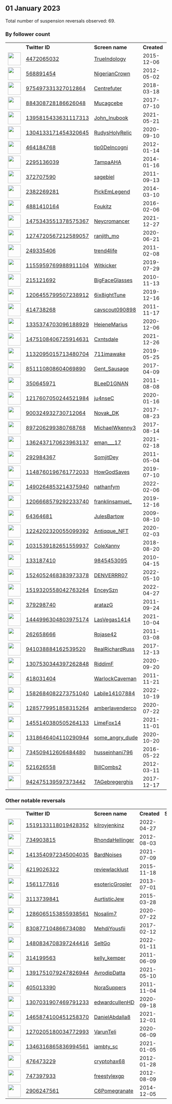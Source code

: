 
## 01 January 2023
Total number of suspension reversals observed: 69.

### By follower count
<table><tr><th></th><th align="left">Twitter ID</th><th align="left">Screen name</th>
<th align="left">Created</th><th align="left">Status</th><th align="left">Suspended</th><th align="left">Followers</th>
<tr><td><a href="https://pbs.twimg.com/profile_images/867034119431172096/dgxm0bjt_normal.jpg"><img src="https://pbs.twimg.com/profile_images/867034119431172096/dgxm0bjt_normal.jpg" width="40px" height="40px" align="center"/></a></td><td><a href="https://twitter.com/intent/user?user_id=4472065032">4472065032</a></td><td><a href="https://twitter.com/TrueIndology">TrueIndology</a></td><td>2015-12-06</td><td align="center"></td><td></td><td>197248</td></tr>
<tr><td><a href="https://pbs.twimg.com/profile_images/1586123973263335427/gQoMpSAV_normal.jpg"><img src="https://pbs.twimg.com/profile_images/1586123973263335427/gQoMpSAV_normal.jpg" width="40px" height="40px" align="center"/></a></td><td><a href="https://twitter.com/intent/user?user_id=568891454">568891454</a></td><td><a href="https://twitter.com/NigerianCrown">NigerianCrown</a></td><td>2012-05-02</td><td align="center"></td><td>2022-12-26</td><td>27973</td></tr>
<tr><td><a href="https://pbs.twimg.com/profile_images/1509546063446880260/gY4NVAwq_normal.jpg"><img src="https://pbs.twimg.com/profile_images/1509546063446880260/gY4NVAwq_normal.jpg" width="40px" height="40px" align="center"/></a></td><td><a href="https://twitter.com/intent/user?user_id=975497331327012864">975497331327012864</a></td><td><a href="https://twitter.com/Centrefuter">Centrefuter</a></td><td>2018-03-18</td><td align="center"></td><td>2022-03-31</td><td>8403</td></tr>
<tr><td><a href="https://pbs.twimg.com/profile_images/1602772211022061569/RGlx4Mf9_normal.jpg"><img src="https://pbs.twimg.com/profile_images/1602772211022061569/RGlx4Mf9_normal.jpg" width="40px" height="40px" align="center"/></a></td><td><a href="https://twitter.com/intent/user?user_id=884308728186626048">884308728186626048</a></td><td><a href="https://twitter.com/Mucagcebe">Mucagcebe</a></td><td>2017-07-10</td><td align="center">🔒</td><td>2022-12-19</td><td>7679</td></tr>
<tr><td><a href="https://pbs.twimg.com/profile_images/1609206804201836544/60Z3ADXf_normal.jpg"><img src="https://pbs.twimg.com/profile_images/1609206804201836544/60Z3ADXf_normal.jpg" width="40px" height="40px" align="center"/></a></td><td><a href="https://twitter.com/intent/user?user_id=1395815433631117313">1395815433631117313</a></td><td><a href="https://twitter.com/John_Inubook">John_Inubook</a></td><td>2021-05-21</td><td align="center"></td><td>2022-06-17</td><td>4203</td></tr>
<tr><td><a href="https://pbs.twimg.com/profile_images/1608509602882019328/sssv-zCb_normal.jpg"><img src="https://pbs.twimg.com/profile_images/1608509602882019328/sssv-zCb_normal.jpg" width="40px" height="40px" align="center"/></a></td><td><a href="https://twitter.com/intent/user?user_id=1304133171454320645">1304133171454320645</a></td><td><a href="https://twitter.com/RudysHolyRelic">RudysHolyRelic</a></td><td>2020-09-10</td><td align="center"></td><td>2022-12-27</td><td>3447</td></tr>
<tr><td><a href="https://pbs.twimg.com/profile_images/1365253300174655489/I0ViIqQh_normal.jpg"><img src="https://pbs.twimg.com/profile_images/1365253300174655489/I0ViIqQh_normal.jpg" width="40px" height="40px" align="center"/></a></td><td><a href="https://twitter.com/intent/user?user_id=464184768">464184768</a></td><td><a href="https://twitter.com/tip0DeIncogni">tip0DeIncogni</a></td><td>2012-01-14</td><td align="center"></td><td></td><td>3030</td></tr>
<tr><td><a href="https://pbs.twimg.com/profile_images/1359233028556525574/yc0R_nj7_normal.jpg"><img src="https://pbs.twimg.com/profile_images/1359233028556525574/yc0R_nj7_normal.jpg" width="40px" height="40px" align="center"/></a></td><td><a href="https://twitter.com/intent/user?user_id=2295136039">2295136039</a></td><td><a href="https://twitter.com/TampaAHA">TampaAHA</a></td><td>2014-01-16</td><td align="center"></td><td>2022-10-28</td><td>2612</td></tr>
<tr><td><a href="https://pbs.twimg.com/profile_images/1608830000605667328/EGQ4UapI_normal.jpg"><img src="https://pbs.twimg.com/profile_images/1608830000605667328/EGQ4UapI_normal.jpg" width="40px" height="40px" align="center"/></a></td><td><a href="https://twitter.com/intent/user?user_id=372707590">372707590</a></td><td><a href="https://twitter.com/sagebiel">sagebiel</a></td><td>2011-09-13</td><td align="center"></td><td>2022-10-26</td><td>1923</td></tr>
<tr><td><a href="https://pbs.twimg.com/profile_images/521504789901746176/ZvtOoDJ4_normal.jpeg"><img src="https://pbs.twimg.com/profile_images/521504789901746176/ZvtOoDJ4_normal.jpeg" width="40px" height="40px" align="center"/></a></td><td><a href="https://twitter.com/intent/user?user_id=2382269281">2382269281</a></td><td><a href="https://twitter.com/PickEmLegend">PickEmLegend</a></td><td>2014-03-10</td><td align="center"></td><td>2022-12-16</td><td>1527</td></tr>
<tr><td><a href="https://pbs.twimg.com/profile_images/1607724016541777920/pLslHiLq_normal.jpg"><img src="https://pbs.twimg.com/profile_images/1607724016541777920/pLslHiLq_normal.jpg" width="40px" height="40px" align="center"/></a></td><td><a href="https://twitter.com/intent/user?user_id=4881410164">4881410164</a></td><td><a href="https://twitter.com/Foukitz">Foukitz</a></td><td>2016-02-06</td><td align="center"></td><td>2022-11-15</td><td>910</td></tr>
<tr><td><a href="https://pbs.twimg.com/profile_images/1599404164567928832/UtBCvmtQ_normal.jpg"><img src="https://pbs.twimg.com/profile_images/1599404164567928832/UtBCvmtQ_normal.jpg" width="40px" height="40px" align="center"/></a></td><td><a href="https://twitter.com/intent/user?user_id=1475343551378575367">1475343551378575367</a></td><td><a href="https://twitter.com/Neycromancer">Neycromancer</a></td><td>2021-12-27</td><td align="center"></td><td>2022-12-21</td><td>827</td></tr>
<tr><td><a href="https://pbs.twimg.com/profile_images/1539386017400102912/c2wX-0wT_normal.jpg"><img src="https://pbs.twimg.com/profile_images/1539386017400102912/c2wX-0wT_normal.jpg" width="40px" height="40px" align="center"/></a></td><td><a href="https://twitter.com/intent/user?user_id=1274720567212589057">1274720567212589057</a></td><td><a href="https://twitter.com/ranjith_mo">ranjith_mo</a></td><td>2020-06-21</td><td align="center"></td><td>2022-12-29</td><td>744</td></tr>
<tr><td><a href="https://pbs.twimg.com/profile_images/1238703915/Feminist_Suffrage_Parade_in_New_York_City__1912_normal.jpg"><img src="https://pbs.twimg.com/profile_images/1238703915/Feminist_Suffrage_Parade_in_New_York_City__1912_normal.jpg" width="40px" height="40px" align="center"/></a></td><td><a href="https://twitter.com/intent/user?user_id=249335406">249335406</a></td><td><a href="https://twitter.com/trend4life">trend4life</a></td><td>2011-02-08</td><td align="center"></td><td></td><td>717</td></tr>
<tr><td><a href="https://pbs.twimg.com/profile_images/1206131987754430464/ibvqw4Mh_normal.jpg"><img src="https://pbs.twimg.com/profile_images/1206131987754430464/ibvqw4Mh_normal.jpg" width="40px" height="40px" align="center"/></a></td><td><a href="https://twitter.com/intent/user?user_id=1155959769988911104">1155959769988911104</a></td><td><a href="https://twitter.com/Witkicker">Witkicker</a></td><td>2019-07-29</td><td align="center"></td><td></td><td>678</td></tr>
<tr><td><a href="https://pbs.twimg.com/profile_images/1486718138511097869/GgKy0VhP_normal.jpg"><img src="https://pbs.twimg.com/profile_images/1486718138511097869/GgKy0VhP_normal.jpg" width="40px" height="40px" align="center"/></a></td><td><a href="https://twitter.com/intent/user?user_id=215121692">215121692</a></td><td><a href="https://twitter.com/BigFaceGlasses">BigFaceGlasses</a></td><td>2010-11-13</td><td align="center"></td><td>2022-07-19</td><td>658</td></tr>
<tr><td><a href="https://pbs.twimg.com/profile_images/1594675281624702976/QtlDc5Y7_normal.jpg"><img src="https://pbs.twimg.com/profile_images/1594675281624702976/QtlDc5Y7_normal.jpg" width="40px" height="40px" align="center"/></a></td><td><a href="https://twitter.com/intent/user?user_id=1206455799507238912">1206455799507238912</a></td><td><a href="https://twitter.com/6ix8ightTune">6ix8ightTune</a></td><td>2019-12-16</td><td align="center"></td><td>2022-12-24</td><td>650</td></tr>
<tr><td><a href="https://pbs.twimg.com/profile_images/1609047871990681605/wHqGJV7G_normal.jpg"><img src="https://pbs.twimg.com/profile_images/1609047871990681605/wHqGJV7G_normal.jpg" width="40px" height="40px" align="center"/></a></td><td><a href="https://twitter.com/intent/user?user_id=414738268">414738268</a></td><td><a href="https://twitter.com/cavscout090898">cavscout090898</a></td><td>2011-11-17</td><td align="center"></td><td>2022-12-21</td><td>644</td></tr>
<tr><td><a href="https://pbs.twimg.com/profile_images/1569815997720190976/Q2p7aE88_normal.jpg"><img src="https://pbs.twimg.com/profile_images/1569815997720190976/Q2p7aE88_normal.jpg" width="40px" height="40px" align="center"/></a></td><td><a href="https://twitter.com/intent/user?user_id=1335374703096188929">1335374703096188929</a></td><td><a href="https://twitter.com/HeieneMarius">HeieneMarius</a></td><td>2020-12-06</td><td align="center">🔒</td><td>2022-12-24</td><td>610</td></tr>
<tr><td><a href="https://pbs.twimg.com/profile_images/1608245120779821057/LE3gNTcp_normal.jpg"><img src="https://pbs.twimg.com/profile_images/1608245120779821057/LE3gNTcp_normal.jpg" width="40px" height="40px" align="center"/></a></td><td><a href="https://twitter.com/intent/user?user_id=1475108406725914631">1475108406725914631</a></td><td><a href="https://twitter.com/Cxntsdale">Cxntsdale</a></td><td>2021-12-26</td><td align="center"></td><td>2022-12-24</td><td>572</td></tr>
<tr><td><a href="https://pbs.twimg.com/profile_images/1276725752852090881/OJ9KotJm_normal.jpg"><img src="https://pbs.twimg.com/profile_images/1276725752852090881/OJ9KotJm_normal.jpg" width="40px" height="40px" align="center"/></a></td><td><a href="https://twitter.com/intent/user?user_id=1132095015713480704">1132095015713480704</a></td><td><a href="https://twitter.com/711imawake">711imawake</a></td><td>2019-05-25</td><td align="center"></td><td></td><td>571</td></tr>
<tr><td><a href="https://pbs.twimg.com/profile_images/1496630075789299715/OeoFIrk8_normal.jpg"><img src="https://pbs.twimg.com/profile_images/1496630075789299715/OeoFIrk8_normal.jpg" width="40px" height="40px" align="center"/></a></td><td><a href="https://twitter.com/intent/user?user_id=851110808604069890">851110808604069890</a></td><td><a href="https://twitter.com/Gent_Sausage">Gent_Sausage</a></td><td>2017-04-09</td><td align="center"></td><td>2022-12-27</td><td>518</td></tr>
<tr><td><a href="https://pbs.twimg.com/profile_images/1259915185239650313/Qw-_t-up_normal.jpg"><img src="https://pbs.twimg.com/profile_images/1259915185239650313/Qw-_t-up_normal.jpg" width="40px" height="40px" align="center"/></a></td><td><a href="https://twitter.com/intent/user?user_id=350645971">350645971</a></td><td><a href="https://twitter.com/BLeeD1GNAN">BLeeD1GNAN</a></td><td>2011-08-08</td><td align="center"></td><td></td><td>482</td></tr>
<tr><td><a href="https://pbs.twimg.com/profile_images/1609075675700367360/YSrwcH4T_normal.jpg"><img src="https://pbs.twimg.com/profile_images/1609075675700367360/YSrwcH4T_normal.jpg" width="40px" height="40px" align="center"/></a></td><td><a href="https://twitter.com/intent/user?user_id=1217607050244521984">1217607050244521984</a></td><td><a href="https://twitter.com/ju4nseC">ju4nseC</a></td><td>2020-01-16</td><td align="center"></td><td>2022-12-07</td><td>334</td></tr>
<tr><td><a href="https://pbs.twimg.com/profile_images/1556963824112177156/vr0dF5fs_normal.jpg"><img src="https://pbs.twimg.com/profile_images/1556963824112177156/vr0dF5fs_normal.jpg" width="40px" height="40px" align="center"/></a></td><td><a href="https://twitter.com/intent/user?user_id=900324932730712064">900324932730712064</a></td><td><a href="https://twitter.com/Novak_DK">Novak_DK</a></td><td>2017-08-23</td><td align="center"></td><td>2022-11-09</td><td>312</td></tr>
<tr><td><a href="https://pbs.twimg.com/profile_images/917112364696244230/jqmk2blJ_normal.jpg"><img src="https://pbs.twimg.com/profile_images/917112364696244230/jqmk2blJ_normal.jpg" width="40px" height="40px" align="center"/></a></td><td><a href="https://twitter.com/intent/user?user_id=897206299380768768">897206299380768768</a></td><td><a href="https://twitter.com/MichaelWkenny3">MichaelWkenny3</a></td><td>2017-08-14</td><td align="center"></td><td></td><td>295</td></tr>
<tr><td><a href="https://pbs.twimg.com/profile_images/1587268029976485888/NRPnHVIv_normal.jpg"><img src="https://pbs.twimg.com/profile_images/1587268029976485888/NRPnHVIv_normal.jpg" width="40px" height="40px" align="center"/></a></td><td><a href="https://twitter.com/intent/user?user_id=1362437170623963137">1362437170623963137</a></td><td><a href="https://twitter.com/eman___17">eman___17</a></td><td>2021-02-18</td><td align="center"></td><td>2022-11-26</td><td>295</td></tr>
<tr><td><a href="https://pbs.twimg.com/profile_images/1593864885091598337/BglEU2z7_normal.jpg"><img src="https://pbs.twimg.com/profile_images/1593864885091598337/BglEU2z7_normal.jpg" width="40px" height="40px" align="center"/></a></td><td><a href="https://twitter.com/intent/user?user_id=292984367">292984367</a></td><td><a href="https://twitter.com/SomjitDey">SomjitDey</a></td><td>2011-05-04</td><td align="center"></td><td>2022-11-28</td><td>288</td></tr>
<tr><td><a href="https://pbs.twimg.com/profile_images/1603886687427481600/nVITMLnd_normal.jpg"><img src="https://pbs.twimg.com/profile_images/1603886687427481600/nVITMLnd_normal.jpg" width="40px" height="40px" align="center"/></a></td><td><a href="https://twitter.com/intent/user?user_id=1148760196761772033">1148760196761772033</a></td><td><a href="https://twitter.com/HowGodSaves">HowGodSaves</a></td><td>2019-07-10</td><td align="center"></td><td>2022-10-20</td><td>287</td></tr>
<tr><td><a href="https://pbs.twimg.com/profile_images/1577219790342705153/_uY8mNq6_normal.jpg"><img src="https://pbs.twimg.com/profile_images/1577219790342705153/_uY8mNq6_normal.jpg" width="40px" height="40px" align="center"/></a></td><td><a href="https://twitter.com/intent/user?user_id=1490264853214375940">1490264853214375940</a></td><td><a href="https://twitter.com/nathanfym">nathanfym</a></td><td>2022-02-06</td><td align="center"></td><td>2022-12-24</td><td>272</td></tr>
<tr><td><a href="https://pbs.twimg.com/profile_images/1609005862181289984/MKfT3XGI_normal.jpg"><img src="https://pbs.twimg.com/profile_images/1609005862181289984/MKfT3XGI_normal.jpg" width="40px" height="40px" align="center"/></a></td><td><a href="https://twitter.com/intent/user?user_id=1206668579292233740">1206668579292233740</a></td><td><a href="https://twitter.com/franklinsamuel_">franklinsamuel_</a></td><td>2019-12-16</td><td align="center"></td><td>2022-12-13</td><td>253</td></tr>
<tr><td><a href="https://pbs.twimg.com/profile_images/1409566175/jb_normal.png"><img src="https://pbs.twimg.com/profile_images/1409566175/jb_normal.png" width="40px" height="40px" align="center"/></a></td><td><a href="https://twitter.com/intent/user?user_id=64364681">64364681</a></td><td><a href="https://twitter.com/JulesBartow">JulesBartow</a></td><td>2009-08-10</td><td align="center"></td><td>2022-12-27</td><td>216</td></tr>
<tr><td><a href="https://pbs.twimg.com/profile_images/1497548260348776451/ZybqurfT_normal.jpg"><img src="https://pbs.twimg.com/profile_images/1497548260348776451/ZybqurfT_normal.jpg" width="40px" height="40px" align="center"/></a></td><td><a href="https://twitter.com/intent/user?user_id=1224202320055099392">1224202320055099392</a></td><td><a href="https://twitter.com/Antiqque_NFT">Antiqque_NFT</a></td><td>2020-02-03</td><td align="center"></td><td>2022-12-09</td><td>195</td></tr>
<tr><td><a href="https://pbs.twimg.com/profile_images/1594801218559287314/f3Q4LckH_normal.jpg"><img src="https://pbs.twimg.com/profile_images/1594801218559287314/f3Q4LckH_normal.jpg" width="40px" height="40px" align="center"/></a></td><td><a href="https://twitter.com/intent/user?user_id=1031539182651559937">1031539182651559937</a></td><td><a href="https://twitter.com/ColeXanny">ColeXanny</a></td><td>2018-08-20</td><td align="center"></td><td>2022-12-12</td><td>169</td></tr>
<tr><td><a href="https://pbs.twimg.com/profile_images/820309510871011328/ONjK-u6Y_normal.jpg"><img src="https://pbs.twimg.com/profile_images/820309510871011328/ONjK-u6Y_normal.jpg" width="40px" height="40px" align="center"/></a></td><td><a href="https://twitter.com/intent/user?user_id=133187410">133187410</a></td><td><a href="https://twitter.com/9845453095">9845453095</a></td><td>2010-04-15</td><td align="center"></td><td>2022-11-09</td><td>157</td></tr>
<tr><td><a href="https://pbs.twimg.com/profile_images/1590207411566309376/ozziutB4_normal.jpg"><img src="https://pbs.twimg.com/profile_images/1590207411566309376/ozziutB4_normal.jpg" width="40px" height="40px" align="center"/></a></td><td><a href="https://twitter.com/intent/user?user_id=1524052468383973378">1524052468383973378</a></td><td><a href="https://twitter.com/DENVERRR07">DENVERRR07</a></td><td>2022-05-10</td><td align="center"></td><td>2022-12-12</td><td>131</td></tr>
<tr><td><a href="https://pbs.twimg.com/profile_images/1607769972436082691/2OffeoMv_normal.jpg"><img src="https://pbs.twimg.com/profile_images/1607769972436082691/2OffeoMv_normal.jpg" width="40px" height="40px" align="center"/></a></td><td><a href="https://twitter.com/intent/user?user_id=1519320558042763264">1519320558042763264</a></td><td><a href="https://twitter.com/EnceySzn">EnceySzn</a></td><td>2022-04-27</td><td align="center"></td><td>2022-12-11</td><td>122</td></tr>
<tr><td><a href="https://pbs.twimg.com/profile_images/1347928949901422592/1knBQNb8_normal.jpg"><img src="https://pbs.twimg.com/profile_images/1347928949901422592/1knBQNb8_normal.jpg" width="40px" height="40px" align="center"/></a></td><td><a href="https://twitter.com/intent/user?user_id=379298740">379298740</a></td><td><a href="https://twitter.com/aratazG">aratazG</a></td><td>2011-09-24</td><td align="center"></td><td>2022-12-26</td><td>119</td></tr>
<tr><td><a href="https://pbs.twimg.com/profile_images/1609194421500657664/uwPojBOS_normal.jpg"><img src="https://pbs.twimg.com/profile_images/1609194421500657664/uwPojBOS_normal.jpg" width="40px" height="40px" align="center"/></a></td><td><a href="https://twitter.com/intent/user?user_id=1444996304803975174">1444996304803975174</a></td><td><a href="https://twitter.com/LasVegas1414">LasVegas1414</a></td><td>2021-10-04</td><td align="center"></td><td>2022-10-29</td><td>116</td></tr>
<tr><td><a href="https://abs.twimg.com/sticky/default_profile_images/default_profile_normal.png"><img src="https://abs.twimg.com/sticky/default_profile_images/default_profile_normal.png" width="40px" height="40px" align="center"/></a></td><td><a href="https://twitter.com/intent/user?user_id=262658666">262658666</a></td><td><a href="https://twitter.com/Rojase42">Rojase42</a></td><td>2011-03-08</td><td align="center"></td><td>2022-12-19</td><td>112</td></tr>
<tr><td><a href="https://pbs.twimg.com/profile_images/1355520789089550336/3BJo96oj_normal.jpg"><img src="https://pbs.twimg.com/profile_images/1355520789089550336/3BJo96oj_normal.jpg" width="40px" height="40px" align="center"/></a></td><td><a href="https://twitter.com/intent/user?user_id=941038884162539520">941038884162539520</a></td><td><a href="https://twitter.com/RealRichardRuss">RealRichardRuss</a></td><td>2017-12-13</td><td align="center"></td><td>2022-12-29</td><td>111</td></tr>
<tr><td><a href="https://pbs.twimg.com/profile_images/1329622694460092425/JkrHqdcV_normal.jpg"><img src="https://pbs.twimg.com/profile_images/1329622694460092425/JkrHqdcV_normal.jpg" width="40px" height="40px" align="center"/></a></td><td><a href="https://twitter.com/intent/user?user_id=1307530344397262848">1307530344397262848</a></td><td><a href="https://twitter.com/RiddimF">RiddimF</a></td><td>2020-09-20</td><td align="center"></td><td></td><td>111</td></tr>
<tr><td><a href="https://pbs.twimg.com/profile_images/803381863146541058/twmo2Iqm_normal.jpg"><img src="https://pbs.twimg.com/profile_images/803381863146541058/twmo2Iqm_normal.jpg" width="40px" height="40px" align="center"/></a></td><td><a href="https://twitter.com/intent/user?user_id=418031404">418031404</a></td><td><a href="https://twitter.com/WarlockCaveman">WarlockCaveman</a></td><td>2011-11-21</td><td align="center"></td><td>2022-12-10</td><td>99</td></tr>
<tr><td><a href="https://pbs.twimg.com/profile_images/1602673933530136582/-y9-BD7S_normal.jpg"><img src="https://pbs.twimg.com/profile_images/1602673933530136582/-y9-BD7S_normal.jpg" width="40px" height="40px" align="center"/></a></td><td><a href="https://twitter.com/intent/user?user_id=1582684082273751040">1582684082273751040</a></td><td><a href="https://twitter.com/Labile14107884">Labile14107884</a></td><td>2022-10-19</td><td align="center"></td><td>2022-12-17</td><td>96</td></tr>
<tr><td><a href="https://pbs.twimg.com/profile_images/1519180155498893312/bVr79ofy_normal.jpg"><img src="https://pbs.twimg.com/profile_images/1519180155498893312/bVr79ofy_normal.jpg" width="40px" height="40px" align="center"/></a></td><td><a href="https://twitter.com/intent/user?user_id=1285779951858315264">1285779951858315264</a></td><td><a href="https://twitter.com/amberlavenderco">amberlavenderco</a></td><td>2020-07-22</td><td align="center"></td><td>2022-12-16</td><td>85</td></tr>
<tr><td><a href="https://pbs.twimg.com/profile_images/1575203234851045396/lff-yyxm_normal.jpg"><img src="https://pbs.twimg.com/profile_images/1575203234851045396/lff-yyxm_normal.jpg" width="40px" height="40px" align="center"/></a></td><td><a href="https://twitter.com/intent/user?user_id=1455140380505264133">1455140380505264133</a></td><td><a href="https://twitter.com/LimeFox14">LimeFox14</a></td><td>2021-11-01</td><td align="center"></td><td>2022-12-18</td><td>85</td></tr>
<tr><td><a href="https://abs.twimg.com/sticky/default_profile_images/default_profile_normal.png"><img src="https://abs.twimg.com/sticky/default_profile_images/default_profile_normal.png" width="40px" height="40px" align="center"/></a></td><td><a href="https://twitter.com/intent/user?user_id=1318646404110290944">1318646404110290944</a></td><td><a href="https://twitter.com/some_angry_dude">some_angry_dude</a></td><td>2020-10-20</td><td align="center"></td><td>2022-08-06</td><td>76</td></tr>
<tr><td><a href="https://pbs.twimg.com/profile_images/1366194152296349700/JuBNg4yI_normal.jpg"><img src="https://pbs.twimg.com/profile_images/1366194152296349700/JuBNg4yI_normal.jpg" width="40px" height="40px" align="center"/></a></td><td><a href="https://twitter.com/intent/user?user_id=734509412606484480">734509412606484480</a></td><td><a href="https://twitter.com/husseinhani796">husseinhani796</a></td><td>2016-05-22</td><td align="center"></td><td>2022-10-19</td><td>64</td></tr>
<tr><td><a href="https://pbs.twimg.com/profile_images/683448932077273090/Q5aP0b5f_normal.jpg"><img src="https://pbs.twimg.com/profile_images/683448932077273090/Q5aP0b5f_normal.jpg" width="40px" height="40px" align="center"/></a></td><td><a href="https://twitter.com/intent/user?user_id=521626558">521626558</a></td><td><a href="https://twitter.com/BillCombs2">BillCombs2</a></td><td>2012-03-11</td><td align="center"></td><td>2022-12-29</td><td>61</td></tr>
<tr><td><a href="https://pbs.twimg.com/profile_images/1187842361902034944/IFaSL7A2_normal.jpg"><img src="https://pbs.twimg.com/profile_images/1187842361902034944/IFaSL7A2_normal.jpg" width="40px" height="40px" align="center"/></a></td><td><a href="https://twitter.com/intent/user?user_id=942475139597373442">942475139597373442</a></td><td><a href="https://twitter.com/TAGebregerghis">TAGebregerghis</a></td><td>2017-12-17</td><td align="center"></td><td></td><td>49</td></tr>
</table>

### Other notable reversals
<table><tr><th></th><th align="left">Twitter ID</th><th align="left">Screen name</th>
<th align="left">Created</th><th align="left">Status</th><th align="left">Suspended</th><th align="left">Followers</th>
<tr><td><a href="https://pbs.twimg.com/profile_images/1566093156051218433/dhesdZxs_normal.jpg"><img src="https://pbs.twimg.com/profile_images/1566093156051218433/dhesdZxs_normal.jpg" width="40px" height="40px" align="center"/></a></td><td><a href="https://twitter.com/intent/user?user_id=1519133118019428352">1519133118019428352</a></td><td><a href="https://twitter.com/kilroyjenkinz">kilroyjenkinz</a></td><td>2022-04-27</td><td align="center"></td><td>2022-12-14</td><td>17</td></tr>
<tr><td><a href="https://pbs.twimg.com/profile_images/1609347466884780033/PBczJp6C_normal.jpg"><img src="https://pbs.twimg.com/profile_images/1609347466884780033/PBczJp6C_normal.jpg" width="40px" height="40px" align="center"/></a></td><td><a href="https://twitter.com/intent/user?user_id=734903815">734903815</a></td><td><a href="https://twitter.com/RhondaHellinger">RhondaHellinger</a></td><td>2012-08-03</td><td align="center"></td><td>2022-12-05</td><td>16</td></tr>
<tr><td><a href="https://pbs.twimg.com/profile_images/1608948810876882944/MG0WESxm_normal.jpg"><img src="https://pbs.twimg.com/profile_images/1608948810876882944/MG0WESxm_normal.jpg" width="40px" height="40px" align="center"/></a></td><td><a href="https://twitter.com/intent/user?user_id=1413540972345004035">1413540972345004035</a></td><td><a href="https://twitter.com/BardNoises">BardNoises</a></td><td>2021-07-09</td><td align="center"></td><td>2022-12-20</td><td>22</td></tr>
<tr><td><a href="https://pbs.twimg.com/profile_images/1273268394695983109/7O06P1FK_normal.jpg"><img src="https://pbs.twimg.com/profile_images/1273268394695983109/7O06P1FK_normal.jpg" width="40px" height="40px" align="center"/></a></td><td><a href="https://twitter.com/intent/user?user_id=4219026322">4219026322</a></td><td><a href="https://twitter.com/reviewlacklust">reviewlacklust</a></td><td>2015-11-18</td><td align="center"></td><td>2022-12-26</td><td>4</td></tr>
<tr><td><a href="https://pbs.twimg.com/profile_images/1609374811616075779/w_bGioPo_normal.jpg"><img src="https://pbs.twimg.com/profile_images/1609374811616075779/w_bGioPo_normal.jpg" width="40px" height="40px" align="center"/></a></td><td><a href="https://twitter.com/intent/user?user_id=1561177616">1561177616</a></td><td><a href="https://twitter.com/esotericGropler">esotericGropler</a></td><td>2013-07-01</td><td align="center"></td><td>2022-12-16</td><td>6</td></tr>
<tr><td><a href="https://pbs.twimg.com/profile_images/1201397784110419968/La7X_YUl_normal.jpg"><img src="https://pbs.twimg.com/profile_images/1201397784110419968/La7X_YUl_normal.jpg" width="40px" height="40px" align="center"/></a></td><td><a href="https://twitter.com/intent/user?user_id=3113739841">3113739841</a></td><td><a href="https://twitter.com/AurtisticJew">AurtisticJew</a></td><td>2015-03-28</td><td align="center"></td><td>2022-12-20</td><td>4</td></tr>
<tr><td><a href="https://pbs.twimg.com/profile_images/1609215034198052865/a5TW6mES_normal.jpg"><img src="https://pbs.twimg.com/profile_images/1609215034198052865/a5TW6mES_normal.jpg" width="40px" height="40px" align="center"/></a></td><td><a href="https://twitter.com/intent/user?user_id=1286065153855938561">1286065153855938561</a></td><td><a href="https://twitter.com/Nosalim7">Nosalim7</a></td><td>2020-07-22</td><td align="center"></td><td>2022-12-26</td><td>26</td></tr>
<tr><td><a href="https://pbs.twimg.com/profile_images/1608524150712291330/oFRSJ6oA_normal.jpg"><img src="https://pbs.twimg.com/profile_images/1608524150712291330/oFRSJ6oA_normal.jpg" width="40px" height="40px" align="center"/></a></td><td><a href="https://twitter.com/intent/user?user_id=830877104866734080">830877104866734080</a></td><td><a href="https://twitter.com/MehdiYousfii">MehdiYousfii</a></td><td>2017-02-12</td><td align="center"></td><td>2022-11-29</td><td>13</td></tr>
<tr><td><a href="https://pbs.twimg.com/profile_images/1480838700107898883/iaJwaIwJ_normal.jpg"><img src="https://pbs.twimg.com/profile_images/1480838700107898883/iaJwaIwJ_normal.jpg" width="40px" height="40px" align="center"/></a></td><td><a href="https://twitter.com/intent/user?user_id=1480834708397244416">1480834708397244416</a></td><td><a href="https://twitter.com/SeltGo">SeltGo</a></td><td>2022-01-11</td><td align="center"></td><td>2022-11-28</td><td>21</td></tr>
<tr><td><a href="https://pbs.twimg.com/profile_images/1330272875522252807/LvJoC0Ub_normal.jpg"><img src="https://pbs.twimg.com/profile_images/1330272875522252807/LvJoC0Ub_normal.jpg" width="40px" height="40px" align="center"/></a></td><td><a href="https://twitter.com/intent/user?user_id=314199563">314199563</a></td><td><a href="https://twitter.com/kelly_kemper">kelly_kemper</a></td><td>2011-06-09</td><td align="center">🔒</td><td>2022-11-30</td><td>8</td></tr>
<tr><td><a href="https://pbs.twimg.com/profile_images/1590275739253104642/qlYTtjJY_normal.jpg"><img src="https://pbs.twimg.com/profile_images/1590275739253104642/qlYTtjJY_normal.jpg" width="40px" height="40px" align="center"/></a></td><td><a href="https://twitter.com/intent/user?user_id=1391751079247826944">1391751079247826944</a></td><td><a href="https://twitter.com/AvrodipDatta">AvrodipDatta</a></td><td>2021-05-10</td><td align="center"></td><td>2022-12-14</td><td>9</td></tr>
<tr><td><a href="https://abs.twimg.com/sticky/default_profile_images/default_profile_normal.png"><img src="https://abs.twimg.com/sticky/default_profile_images/default_profile_normal.png" width="40px" height="40px" align="center"/></a></td><td><a href="https://twitter.com/intent/user?user_id=405013390">405013390</a></td><td><a href="https://twitter.com/NoraSuppers">NoraSuppers</a></td><td>2011-11-04</td><td align="center">🔒</td><td>2022-11-08</td><td>1</td></tr>
<tr><td><a href="https://pbs.twimg.com/profile_images/1566114744670441473/Ml3QfQTX_normal.jpg"><img src="https://pbs.twimg.com/profile_images/1566114744670441473/Ml3QfQTX_normal.jpg" width="40px" height="40px" align="center"/></a></td><td><a href="https://twitter.com/intent/user?user_id=1307031907469791233">1307031907469791233</a></td><td><a href="https://twitter.com/edwardcuIIenHD">edwardcuIIenHD</a></td><td>2020-09-18</td><td align="center"></td><td>2022-11-25</td><td>47</td></tr>
<tr><td><a href="https://pbs.twimg.com/profile_images/1465874225370177541/rGRAxOxl_normal.png"><img src="https://pbs.twimg.com/profile_images/1465874225370177541/rGRAxOxl_normal.png" width="40px" height="40px" align="center"/></a></td><td><a href="https://twitter.com/intent/user?user_id=1465874100451258370">1465874100451258370</a></td><td><a href="https://twitter.com/DanielAbdalla8">DanielAbdalla8</a></td><td>2021-12-01</td><td align="center"></td><td>2022-10-15</td><td>49</td></tr>
<tr><td><a href="https://abs.twimg.com/sticky/default_profile_images/default_profile_normal.png"><img src="https://abs.twimg.com/sticky/default_profile_images/default_profile_normal.png" width="40px" height="40px" align="center"/></a></td><td><a href="https://twitter.com/intent/user?user_id=1270205180034772993">1270205180034772993</a></td><td><a href="https://twitter.com/VarunTeli">VarunTeli</a></td><td>2020-06-09</td><td align="center"></td><td>2022-11-08</td><td>8</td></tr>
<tr><td><a href="https://pbs.twimg.com/profile_images/1568931021915299846/FjAXHJ2O_normal.jpg"><img src="https://pbs.twimg.com/profile_images/1568931021915299846/FjAXHJ2O_normal.jpg" width="40px" height="40px" align="center"/></a></td><td><a href="https://twitter.com/intent/user?user_id=1346316865836994561">1346316865836994561</a></td><td><a href="https://twitter.com/iambty_sc">iambty_sc</a></td><td>2021-01-05</td><td align="center"></td><td>2022-12-01</td><td>12</td></tr>
<tr><td><a href="https://pbs.twimg.com/profile_images/1047353050984271872/9Oom36ZJ_normal.jpg"><img src="https://pbs.twimg.com/profile_images/1047353050984271872/9Oom36ZJ_normal.jpg" width="40px" height="40px" align="center"/></a></td><td><a href="https://twitter.com/intent/user?user_id=476473229">476473229</a></td><td><a href="https://twitter.com/cryptohax68">cryptohax68</a></td><td>2012-01-28</td><td align="center"></td><td></td><td>35</td></tr>
<tr><td><a href="https://pbs.twimg.com/profile_images/1161983287981555712/FUFAY1Wd_normal.jpg"><img src="https://pbs.twimg.com/profile_images/1161983287981555712/FUFAY1Wd_normal.jpg" width="40px" height="40px" align="center"/></a></td><td><a href="https://twitter.com/intent/user?user_id=747397933">747397933</a></td><td><a href="https://twitter.com/freestylexgp">freestylexgp</a></td><td>2012-08-09</td><td align="center"></td><td></td><td>0</td></tr>
<tr><td><a href="https://pbs.twimg.com/profile_images/1168509311053701120/U0W8nIlZ_normal.jpg"><img src="https://pbs.twimg.com/profile_images/1168509311053701120/U0W8nIlZ_normal.jpg" width="40px" height="40px" align="center"/></a></td><td><a href="https://twitter.com/intent/user?user_id=2906247561">2906247561</a></td><td><a href="https://twitter.com/C6Pomegranate">C6Pomegranate</a></td><td>2014-12-05</td><td align="center"></td><td></td><td>35</td></tr>
</table>
